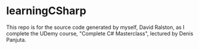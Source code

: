 ﻿# learningCSharp
This repo is for the source code generated by myself, David Ralston, as I complete the UDemy course, "Complete C# Masterclass", lectured by Denis Panjuta.
